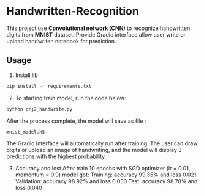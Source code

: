 # Handwritten-Recognition

This project use **Cpnvolutional network (CNN)** to recognize handwritten digits from **MNIST** dataset. Provide Gradio interface allow user write or upload handwriten notebook for prediction.

## Usage
1. Install lib
 ```bash
pip install -r requirements.txt
 ```
2. To starting train model, run the code below:
```bash
python prj2_handwrite.py
 ```
After the process complete, the model will save as file :
```bash
mnist_model.h5
 ```

The Gradio Interface will automatically run after training. The user can draw digits or upload an image of handwriting, and the model will display 3 predictions with the highest probability. 

3. Accuracy and lost
   After train 10 epochs with SGD optimizer (lr = 0.01, momentum = 0.9) model got:
   Training: accuracy 99.35% and loss 0.021
   Validation: accuracy 98.92% and loss 0.033
   Test: accuracy 98.78% and loss 0.040
    
